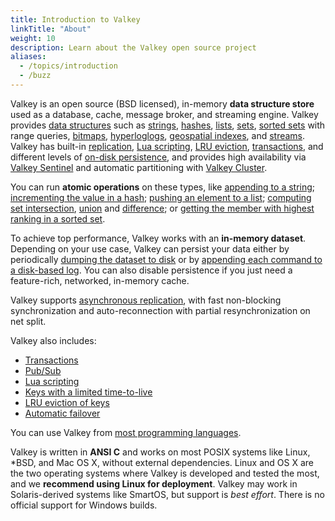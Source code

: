 ```yaml
---
title: Introduction to Valkey
linkTitle: "About"
weight: 10
description: Learn about the Valkey open source project
aliases:
  - /topics/introduction
  - /buzz
---
```


Valkey is an open source (BSD licensed), in-memory __data structure store__ used as a database, cache, message broker, and streaming engine. Valkey provides [data structures](data-types.md) such as
[strings](strings.md), [hashes](hashes.md), [lists](lists.md), [sets](sets.md), [sorted sets](sorted-sets.md) with range queries, [bitmaps](bitmaps.md), [hyperloglogs](hyperloglogs.md), [geospatial indexes](geospatial.md), and [streams](streams-intro.md). Valkey has built-in [replication](replication.md), [Lua scripting](eval-intro.md), [LRU eviction](lru-cache.md), [transactions](transactions.md), and different levels of [on-disk persistence](persistence.md), and provides high availability via [Valkey Sentinel](sentinel.md) and automatic partitioning with [Valkey Cluster](cluster-tutorial.md).

You can run __atomic operations__
on these types, like [appending to a string](../commands/append.md);
[incrementing the value in a hash](../commands/hincrby.md); [pushing an element to a
list](../commands/lpush.md); [computing set intersection](../commands/sinter.md),
[union](../commands/sunion.md) and [difference](../commands/sdiff.md);
or [getting the member with highest ranking in a sorted set](../commands/zrange.md).

To achieve top performance, Valkey works with an
**in-memory dataset**. Depending on your use case, Valkey can persist your data either
by periodically [dumping the dataset to disk](persistence.md#snapshotting)
or by [appending each command to a disk-based log](persistence.md#append-only-file). You can also disable persistence if you just need a feature-rich, networked, in-memory cache.

Valkey supports [asynchronous replication](replication.md), with fast non-blocking synchronization and auto-reconnection with partial resynchronization on net split.

Valkey also includes:

* [Transactions](transactions.md)
* [Pub/Sub](pubsub.md)
* [Lua scripting](../commands/eval.md)
* [Keys with a limited time-to-live](../commands/expire.md)
* [LRU eviction of keys](lru-cache.md)
* [Automatic failover](sentinel.md)

You can use Valkey from [most programming languages](../clients/).

Valkey is written in **ANSI C** and works on most POSIX systems like Linux,
\*BSD, and Mac OS X, without external dependencies. Linux and OS X are the two operating systems where Valkey is developed and tested the most, and we **recommend using Linux for deployment**. Valkey may work in Solaris-derived systems like SmartOS, but support is *best effort*.
There is no official support for Windows builds.
